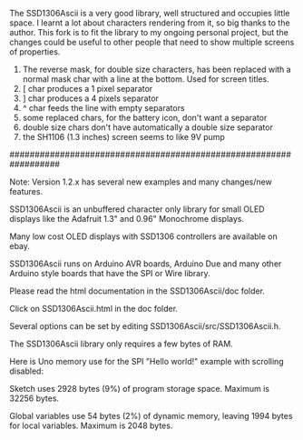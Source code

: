 The SSD1306Ascii is a very good library, well structured and occupies little space.
I learnt a lot about characters rendering from it, so big thanks to the author.
This fork is to fit the library to my ongoing personal project, but the changes could be useful to other people that need to show multiple screens of properties.

1. The reverse mask, for double size characters, has been replaced with a normal mask char with a line at the bottom. Used for screen titles.
2. \[ char produces a 1 pixel separator
3. ] char produces a 4 pixels separator
4. ^ char feeds the line with empty separators
5. some replaced chars, for the battery icon, don't want a separator
6. double size chars don't have automatically a double size separator
7. the SH1106 (1.3 inches) screen seems to like 9V pump

##################################################################

Note: Version 1.2.x has several new examples and many changes/new features.

SSD1306Ascii is an unbuffered character only library for small OLED
displays like the Adafruit 1.3" and 0.96" Monochrome displays.

Many low cost OLED displays with SSD1306 controllers are available on ebay.

SSD1306Ascii runs on Arduino AVR boards, Arduino Due and many other
Arduino style boards that have the SPI or Wire library.

Please read the html documentation in the SSD1306Ascii/doc folder.

Click on SSD1306Ascii.html in the doc folder.

Several options can be set by editing SSD1306Ascii/src/SSD1306Ascii.h.

The SSD1306Ascii library only requires a few bytes of RAM.

Here is Uno memory use for the SPI "Hello world!" example with
scrolling disabled:

Sketch uses 2928 bytes (9%) of program storage space. Maximum is 32256 bytes.

Global variables use 54 bytes (2%) of dynamic memory, leaving 1994 bytes for local variables. Maximum is 2048 bytes.








